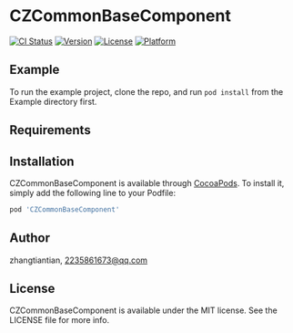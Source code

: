 # CZCommonBaseComponent

[![CI Status](https://img.shields.io/travis/zhangtiantian/CZCommonBaseComponent.svg?style=flat)](https://travis-ci.org/zhangtiantian/CZCommonBaseComponent)
[![Version](https://img.shields.io/cocoapods/v/CZCommonBaseComponent.svg?style=flat)](https://cocoapods.org/pods/CZCommonBaseComponent)
[![License](https://img.shields.io/cocoapods/l/CZCommonBaseComponent.svg?style=flat)](https://cocoapods.org/pods/CZCommonBaseComponent)
[![Platform](https://img.shields.io/cocoapods/p/CZCommonBaseComponent.svg?style=flat)](https://cocoapods.org/pods/CZCommonBaseComponent)

## Example

To run the example project, clone the repo, and run `pod install` from the Example directory first.

## Requirements

## Installation

CZCommonBaseComponent is available through [CocoaPods](https://cocoapods.org). To install
it, simply add the following line to your Podfile:

```ruby
pod 'CZCommonBaseComponent'
```

## Author

zhangtiantian, 2235861673@qq.com

## License

CZCommonBaseComponent is available under the MIT license. See the LICENSE file for more info.

